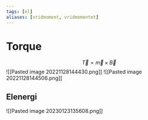 ```yaml
---
tags: [el]
aliases: [vridmoment, vridmomentet]
---
```

# Torque

$$\vec{T} = \vec{m} \times \vec{B}$$
![[Pasted image 20221128144430.png]]
![[Pasted image 20221128144506.png]]

## Elenergi
![[Pasted image 20230123135608.png]]